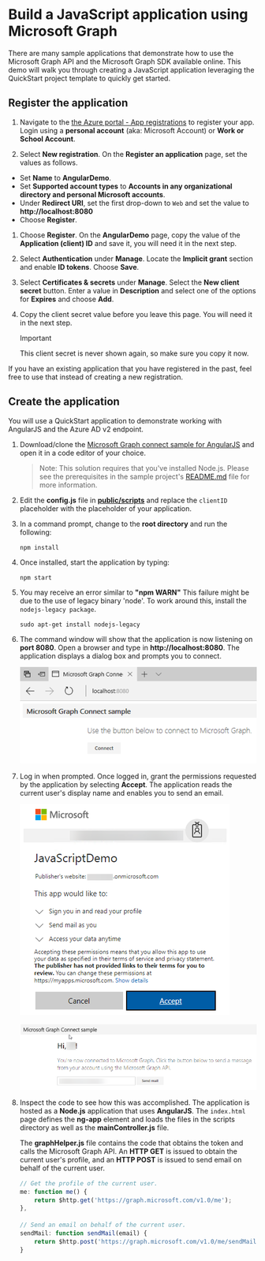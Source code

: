 # Build a JavaScript application using Microsoft Graph

There are many sample applications that demonstrate how to use the Microsoft Graph API and the Microsoft Graph SDK available online. This demo will walk you through creating a JavaScript application leveraging the QuickStart project template to quickly get started.

## Register the application

1. Navigate to the [the Azure portal - App registrations](https://go.microsoft.com/fwlink/?linkid=2083908) to register your app. Login using a **personal account** (aka: Microsoft Account) or **Work or School Account**. 
 
1. Select **New registration**. On the **Register an application** page, set the values as follows. 
 
* Set **Name** to **AngularDemo**. 
* Set **Supported account types** to **Accounts in any organizational directory and personal Microsoft accounts**. 
* Under **Redirect URI**, set the first drop-down to `Web` and set the value to **http://localhost:8080** 
* Choose **Register**. 

1. Choose **Register**. On the **AngularDemo** page, copy the value of the **Application (client) ID** and save it, you will need it in the next step.

1. Select **Authentication** under **Manage**. Locate the **Implicit grant** section and enable **ID tokens**. Choose **Save**.

1. Select **Certificates & secrets** under **Manage**. Select the **New client secret** button. Enter a value in **Description** and select one of the options for **Expires** and choose **Add**.

1. Copy the client secret value before you leave this page. You will need it in the next step.
    > [!IMPORTANT]
    > This client secret is never shown again, so make sure you copy it now.

If you have an existing application that you have registered in the past, feel free to use that instead of creating a new registration.

## Create the application

You will use a QuickStart application to demonstrate working with AngularJS and the Azure AD v2 endpoint.

1. Download/clone the [Microsoft Graph connect sample for AngularJS](https://github.com/microsoftgraph/angular-connect-rest-sample) and open it in a code editor of your choice.
    >Note: This solution requires that you've installed Node.js. Please see the prerequisites in the sample project's [README.md](https://github.com/microsoftgraph/angular-connect-rest-sample/blob/master/README.md) file for more information.

1. Edit the **config.js** file in **[public/scripts](https://github.com/microsoftgraph/angular-connect-rest-sample/tree/master/public/scripts)** and replace the `clientID` placeholder with the placeholder of your application.

1. In a command prompt, change to the **root directory** and run the following:

    ```shell
    npm install
    ```

1. Once installed, start the application by typing:

    ```shell
    npm start
    ```

1. You may receive an error similar to **"npm WARN"** This failure might be due to the use of legacy binary 'node'. To work around this, install the `nodejs-legacy package`.

    ```shell
    sudo apt-get install nodejs-legacy
    ```

1. The command window will show that the application is now listening on **port 8080**. Open a browser and type in **http://localhost:8080**. The application displays a dialog box and prompts you to connect.

    ![Screenshot of connection prompt in Microsoft Graph sample.](../../Images/09.png)

1. Log in when prompted. Once logged in, grant the permissions requested by the application by selecting **Accept**. The application reads the current user's display name and enables you to send an email.

    ![Screenshot of permission request from app.](../../Images/10.png)

    ![Screenshot of confirmation message in Microsoft Graph app.](../../Images/11.png)

1. Inspect the code to see how this was accomplished. The application is hosted as a **Node.js** application that uses **AngularJS**. The `index.html` page defines the **ng-app** element and loads the files in the scripts directory as well as the **mainController.js** file.

    The **graphHelper.js** file contains the code that obtains the token and calls the Microsoft Graph API. An **HTTP GET** is issued to obtain the current user's profile, and an **HTTP POST** is issued to send email on behalf of the current user.

    ```javascript
    // Get the profile of the current user.
    me: function me() {
        return $http.get('https://graph.microsoft.com/v1.0/me');
    },

    // Send an email on behalf of the current user.
    sendMail: function sendMail(email) {
        return $http.post('https://graph.microsoft.com/v1.0/me/sendMail', { 'message' : email, 'saveToSentItems': true });
    }
    ```

